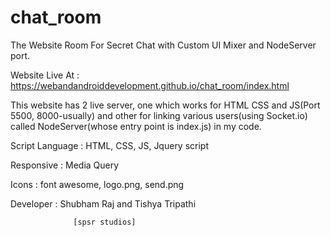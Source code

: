 # chat_room
The Website Room For Secret Chat with Custom UI Mixer and NodeServer port.

Website Live At :  https://webandandroiddevelopment.github.io/chat_room/index.html

This website has 2 live server, one which works for HTML CSS and JS(Port 5500, 8000-usually) and other for linking various users(using Socket.io) called NodeServer(whose entry point is index.js) in my code.

Script Language : HTML, CSS, JS, Jquery script

Responsive : Media Query

Icons : font awesome, logo.png, send.png

Developer : Shubham Raj and Tishya Tripathi 
        
                  [spsr studios]


